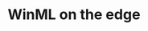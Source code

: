 ---
title: WinML on the edge
permalink: /docs/projects/winml/
redirect_to: /docs/winml
excerpt: Run Windows ML inferencing in an Azure IoT Edge module running on Windows
header:
  overlay_image: 
  overlay_full: true
  teaser: /assets/images/winml.PNG
icons:
  - url: /assets/images/windows.png
    target: https://docs.microsoft.com/en-us/windows/ai/windows-ml/
    title: Windows Machine Learning
difficulty: MEDIUM
last_modified_at: 2019-10-31
tags: ["vision","onnx"]
---